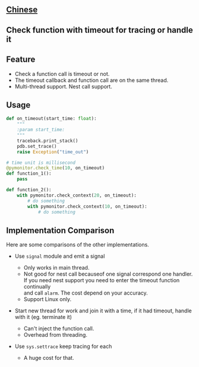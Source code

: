 ## [Chinese](README_zh.md)

## Check function with timeout for tracing or handle it

## Feature
* Check a function call is timeout or not.
* The timeout callback and function call are on the same thread.
* Multi-thread support. Nest call support.

## Usage
```python
def on_timeout(start_time: float):
    """
    :param start_time: 
    """
    traceback.print_stack()
    pdb.set_trace()
    raise Exception("time_out")

# time unit is millisecond
@pymonitor.check_time(10, on_timeout)
def function_1():
    pass

def function_2():
    with pymonitor.check_context(20, on_timeout):
        # do something
        with pymonitor.check_context(10, on_timeout):
            # do something
```

## Implementation Comparison
Here are some comparisons of the other implementations.

* Use `signal` module and emit a signal
    - Only works in main thread.
    - Not good for nest call becauseof one signal correspond one handler.  
      If you need nest support you need to enter the timeout function continually  
      and call `alarm`. The cost depend on your accuracy.
    - Support Linux only.

* Start new thread for work and join it with a time, if it had timeout, handle with it (eg. terminate it)
    - Can't inject the function call. 
    - Overhead from threading.

* Use `sys.settrace` keep tracing for each 
    - A huge cost for that.
